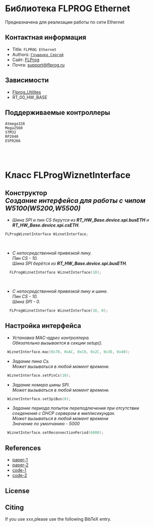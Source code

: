 Библиотека FLPROG Ethernet
===

Предназначена для реализации работы по сети Ethernet

## Контактная информация

- Title:  `FLPROG Ethernet`
- Authors: [`Глушенко Сергей`](@Totuin)
- Сайт: [FLProg](http://flprog.ru)
- Почта: [support@flprog.ru](mailto:support@flprog.ru)

## Зависимости

- [Flprog_Utilites](https://github.com/Totuin/Flprog_Utilites)
- RT_00_HW_BASE




## Поддерживаемые контроллеры

  ```
  Atmega328
  Mega2560
  STM32
  RP2040
  ESP8266
  ```

<br>
<br>

# Класс FLProgWiznetInterface

## __Конструктор__ <br> _Создание интерфейса для работы с чипом W5100(W5200,W5500)_

-   *Шина SPI и пин CS берутся из  __RT_HW_Base.device.spi.busETH__ и __RT_HW_Base.device.spi.csETH__.*

 ```cpp
 FLProgWiznetInterface WiznetInterface;
```
<br>

-   *С непосредственной привязкой  пину.<br> 
Пин CS - 10.<br> 
Шина SPI берётся из __RT_HW_Base.device.spi.busETH__.*
```cpp
  FLProgWiznetInterface WiznetInterface(10);
```
<br>

-   *С непосредственной привязкой  пину и шине. <br> 
Пин CS - 10.<br> 
Шина SPI - 0.*
```cpp
  FLProgWiznetInterface WiznetInterface(10, 0);
```

## __Настройка интерфейса__

-   *Установка MAC-адрес контроллера.<br> 
Обязательно вызывается в секции setup().*
```cpp
 WiznetInterface.mac(0x78, 0xAC, 0xC0, 0x2C, 0x3E, 0x40);
```
-   *Задание пина Cs.<br> 
Может вызываться в любой момент времени.*
```cpp
 WiznetInterface.setPinCs(10);
```
-   *Задание номера шины SPI.<br> 
Может вызываться в любой момент времени.*
```cpp
 WiznetInterface.setSpiBus(0);
 ```

-   *Задание периода попыток переподлючения при отсутствии соеденения с DHCP сервером в миллисекундах.<br> 
Может вызываться в любой момент времени <br>
Значение по умолчанию - 5000*
```cpp
 WiznetInterface.setReconnectionPeriod(6000);
 ```


## References

- [paper-1]()
- [paper-2]()
- [code-1](https://github.com)
- [code-2](https://github.com)
  
## License

## Citing

If you use xxx,please use the following BibTeX entry.

```
```

